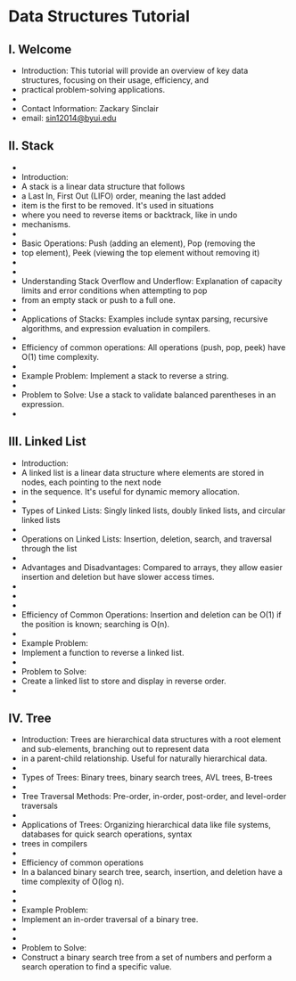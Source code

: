 # Data Structures Tutorial
## I. Welcome
* Introduction: This tutorial will provide an overview of key data structures, focusing on their usage, efficiency, and 
* practical problem-solving applications.
* 
* Contact Information: Zackary Sinclair
* email: sin12014@byui.edu
## II. Stack 
* 
* Introduction: 
* A stack is a linear data structure that follows 
* a Last In, First Out (LIFO) order, meaning the last added 
* item is the first to be removed. It's used in situations 
* where you need to reverse items or backtrack, like in undo  
* mechanisms.
* 
* Basic Operations: Push (adding an element), Pop (removing the 
* top element), Peek (viewing the top element without removing it)
* 
* 
* Understanding Stack Overflow and Underflow: Explanation of capacity limits and error conditions when attempting to pop 
* from an empty stack or push to a full one.
* 
* Applications of Stacks: Examples include syntax parsing, recursive algorithms, and expression evaluation in compilers.
* 
* Efficiency of common operations: All operations (push, pop, peek) have O(1) time complexity.
* 
* Example Problem: Implement a stack to reverse a string.
* 
* Problem to Solve: Use a stack to validate balanced parentheses in an expression.
* 
## III. Linked List 
* Introduction: 
* A linked list is a linear data structure where elements are stored in nodes, each pointing to the next node 
* in the sequence. It's useful for dynamic memory allocation.
* 
* Types of Linked Lists: Singly linked lists, doubly linked lists, and circular linked lists
* 
* Operations on Linked Lists: Insertion, deletion, search, and traversal through the list
* 
* Advantages and Disadvantages: Compared to arrays, they allow easier insertion and deletion but have slower access times.
* 
* 
* 
* Efficiency of Common Operations: Insertion and deletion can be O(1) if the position is known; searching is O(n).
* 
* Example Problem: 
* Implement a function to reverse a linked list.
* 
* Problem to Solve: 
* Create a linked list to store and display in reverse order.
* 
## IV. Tree
* Introduction: Trees are hierarchical data structures with a root element and sub-elements, branching out to represent data
* in a parent-child relationship. Useful for naturally hierarchical data.
* 
* Types of Trees: Binary trees, binary search trees, AVL trees, B-trees
* 
* Tree Traversal Methods: Pre-order, in-order, post-order, and level-order traversals
* 
*  Applications of Trees: Organizing hierarchical data like file systems, databases for quick search operations, syntax 
* trees in compilers
* 
* Efficiency of common operations
* In a balanced binary search tree, search, insertion, and deletion have a time complexity of O(log n).
* 
* 
* Example Problem:
* Implement an in-order traversal of a binary tree.
* 
* 
* Problem to Solve: 
* Construct a binary search tree from a set of numbers and perform a search operation to find a specific value.

